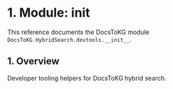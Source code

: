 # 1. Module: __init__

This reference documents the DocsToKG module ``DocsToKG.HybridSearch.devtools.__init__``.

## 1. Overview

Developer tooling helpers for DocsToKG hybrid search.

